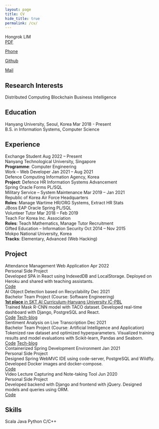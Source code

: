 ```yaml
---
layout: page
title: CV
hide_title: true
permalink: /cv/
---
```


<div class="cv-container">

<div class="header">
  <span>Hongrok LIM</span>
</div>

<div class="blocks">
  <a href="https://entuedu-my.sharepoint.com/:b:/g/personal/n2202351b_e_ntu_edu_sg/Eb_kgwW-fS5LgT3MKBvWHVQB9usbAcEKX3xRMeMaSjxABA?e=klcpaQ"
     target="_blank" rel="nofollow noopener noreferrer">PDF</a>

  <a href="tel:+82-10-5127-1526">Phone</a>

  <a href="https://github.com/{{ site.author.github }}"
     target="_blank" rel="nofollow noopener noreferrer">Github</a>

  <a href="mailto:hongrr123@hanyang.ac.kr">Mail</a>
</div>

<h2>Research Interests</h2>

<div class="blocks">
  <span>Distributed Computing</span>
  <span>Blockchain</span>
  <span>Business Intelligence</span>
</div>

<h2>Education</h2>

<div class="element">
  <div class="title">
    <span class="label">Hanyang University, Seoul, Korea</span>
    <span class="time">Mar 2018 - Present</span>
  </div>
  <div class="content">
    <div class="body">B.S. in Information Systems, Computer Science</div>
  </div>
</div>

<h2>Experience</h2>

<div class="element">
  <div class="title">
    <span class="label">Exchange Student</span>
    <span class="time">Aug 2022 – Present</span>
  </div>
  <div class="content">
    <div class="loc">Nanyang Technological University, Singapore</div>
    <div class="ul"><b>Programme</b>: Computer Engineering</div>
  </div>
</div>

<div class="element">
  <div class="title">
    <span class="label">Work – Web Developer</span>
    <span class="time">Jan 2021 – Aug 2021</span>
  </div>
  <div class="content">
    <div class="loc">Defence Computing Information Agency, Korea</div>
    <div class="ul"><b>Project</b>: Defence HR Information Systems Advancement</div>
    <div class="ul cards">
      <span>Spring</span>
      <span>Oracle Forms</span>
      <span>PL/SQL</span>
    </div>
  </div>
</div>

<div class="element">
  <div class="title">
    <span class="label">Military Service – System Maintenance</span>
    <span class="time">Mar 2019 – Jan 2021</span>
  </div>
  <div class="content">
    <div class="loc">Republic of Korea Air Force Headquarters</div>
    <div class="ul"><b>Roles</b>: Manage Wartime HR/ORG Systems, Extract HR Stats</div>
    <div class="ul cards">
      <span>JBoss EAP</span>
      <span>Oracle</span>
      <span>Spring</span>
      <span>PL/SQL</span>
    </div>
  </div>
</div>

<div class="element">
  <div class="title">
    <span class="label">Volunteer Tutor</span>
    <span class="time">Mar 2018 – Feb 2019</span>
  </div>
  <div class="content">
    <div class="loc">Teach For Korea Inc. Association</div>
    <div class="ul"><b>Roles</b>: Teach Mathematics, Manage Tutor Recruitment</div>
  </div>
</div>

<div class="element">
  <div class="title">
    <span class="label">Gifted Education – Information Security</span>
    <span class="time">Oct 2014 – Nov 2015</span>
  </div>
  <div class="content">
    <div class="loc">Mokpo National University, Korea</div>
    <div class="ul"><b>Tracks</b>: Elementary, Advanced (Web Hacking)</div>
  </div>
</div>

<h2>Project</h2>

<div class="element">
  <div class="title">
    <span class="label">Attendance Management Web Application</span>
    <span class="time">Apr 2022</span>
  </div>
  <div class="content">
    <div class="loc">Personal Side Project</div>
    <div class="ul">
      Developed SPA in React using IndexedDB and LocalStorage.
      Deployed on Heroku and shared with teaching assistants.
    </div>
    <div class="ul cards">
      <a href="https://github.com/hongroklim/quick-atnd"
         target="_blank" rel="nofollow noopener noreferrer">Code</a>
    </div>
  </div>
</div>

<div class="element">
  <div class="title">
    <span class="label">AI Object Detection based on Recyclability</span>
    <span class="time">Dec 2021</span>
  </div>
  <div class="content">
    <div class="loc">Bachelor Team Project (Course: Software Engineering)</div>
    <div class="ul"><u><b>1st place</b> in SKT AI Curriculum-Hanyang University IC-PBL</u></div>
    <div class="ul">Trained Mask R-CNN model with TACO dataset. Developed real-time dashboard with Django, PostgreSQL and React.</div>
    <div class="ul cards">
      <a href="https://github.com/2021hyt6-recyclingassistant/dashboard"
         target="_blank" rel="nofollow noopener noreferrer">Code</a>
      <a href="https://2021hyt6-techblog.github.io/projects-blog/se/"
         target="_blank" rel="nofollow noopener noreferrer">Tech-blog</a>
    </div>
  </div>
</div>

<div class="element">
  <div class="title">
    <span class="label">Sentiment Analysis on Live Transcription</span>
    <span class="time">Dec 2021</span>
  </div>
  <div class="content">
    <div class="loc">Bachelor Team Project (Course: Artificial Intelligence and Application)</div>
    <div class="ul">Tokenized raw dataset and optimized hyperparameters. Visualized training results and model evaluations with Scikit-learn, Pandas and Seaborn.</div>
    <div class="ul cards">
      <a href="https://github.com/2021hyt6-sentimentanalysis/sentiment_analysis_nb"
         target="_blank" rel="nofollow noopener noreferrer">Code</a>
      <a href="https://2021hyt6-techblog.github.io/projects-blog/ai/"
         target="_blank" rel="nofollow noopener noreferrer">Tech-blog</a>
    </div>
  </div>
</div>

<div class="element">
  <div class="title">
    <span class="label">Containerized Spring Development Environment</span>
    <span class="time">Jan 2021</span>
  </div>
  <div class="content">
    <div class="loc">Personal Side Project</div>
    <div class="ul">
      Designed Spring WebMVC IDE using code-server, PostgreSQL and Wildfly.
      Developed Docker images and docker-compose.
    </div>
    <div class="ul cards">
      <a href="https://github.com/hongroklim/ide-for-spring"
         target="_blank" rel="nofollow noopener noreferrer">Code</a>
    </div>
  </div>
</div>

<div class="element">
  <div class="title">
    <span class="label">Video Lecture Capturing and Note-taking Tool</span>
    <span class="time">Jun 2020</span>
  </div>
  <div class="content">
    <div class="loc">Personal Side Project</div>
    <div class="ul">
      Developed backend with Django and frontend with jQuery.
      Designed models and queries using ORM.
    </div>
    <div class="ul cards">
      <a href="https://github.com/hongroklim/learning-capture"
         target="_blank" rel="nofollow noopener noreferrer">Code</a>
    </div>
  </div>
</div>

<h2>Skills</h2>

<div class="blocks">
  <span>Scala</span>
  <span>Java</span>
  <span>Python</span>
  <span>C/C++</span>
</div>

</div>
